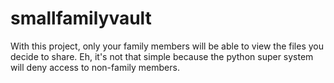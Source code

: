 # smallfamilyvault
 With this project, only your family members will be able to view the files you decide to share. Eh, it's not that simple because the python super system will deny access to non-family members.

